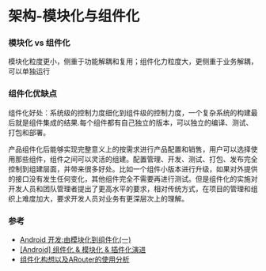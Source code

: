 # 架构-模块化与组件化


### 模块化 vs 组件化
模块化粒度更小，侧重于功能解耦和复用；组件化力粒度大，更侧重于业务解耦，可以单独运行

### 组件化优缺点
组件化好处：系统级的控制力度细化到组件级的控制力度，一个复杂系统的构建最后就是组件集成的结果.每个组件都有自己独立的版本，可以独立的编译、测试、打包和部署。

产品组件化后能够实现完整意义上的按需求进行产品配置和销售，用户可以选择使用那些组件，组件之间可以灵活的组建。配置管理、开发、测试、打包、发布完全控制到组建层面，并带来很多好处。比如一个组件小版本进行升级，如果对外提供的接口没有发生任何变化，其他组件完全不需要再进行测试。但是组件化的实施对开发人员和团队管理者提出了更高水平的要求，相对传统方式，在项目的管理和组织上难度加大，要求开发人员对业务有更深层次上的理解。



### 参考
* [Android 开发:由模块化到组件化(一)](https://blog.csdn.net/dd864140130/article/details/53645290)
* [[Android] 组件化 & 模块化 & 插件化演进](https://juejin.im/post/59194428128fe1005ccfa763)
* [组件化构想以及ARouter的使用分析](https://www.jianshu.com/p/5b318df8b6f6)